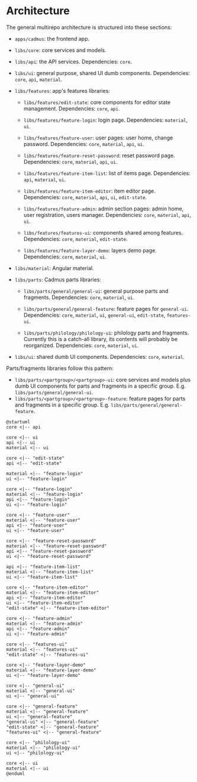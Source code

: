# Architecture

The general multirepo architecture is structured into these sections:

- `apps/cadmus`: the frontend app.

- `libs/core`: core services and models.

- `libs/api`: the API services. Dependencies: `core`.

- `libs/ui`: general purpose, shared UI dumb components. Dependencies: `core`, `api`, `material`.

- `libs/features`: app's features libraries:
  - `libs/features/edit-state`: core components for editor state management. Dependencies: `core`, `api`.

  - `libs/features/feature-login`: login page. Dependencies: `material`, `ui`.
  
  - `libs/features/feature-user`: user pages: user home, change password. Dependencies: `core`, `material`, `api`, `ui`.
  
  - `libs/features/feature-reset-password`: reset password page. Dependencies: `core`, `material`, `api`, `ui`.
  
  - `libs/features/feature-item-list`: list of items page. Dependencies: `api`, `material`, `ui`.
  
  - `libs/features/feature-item-editor`: item editor page. Dependencies: `core`, `material`, `api`, `ui`, `edit-state`.
 
  - `libs/features/feature-admin`: admin section pages: admin home, user registration, users manager. Dependencies: `core`, `material`, `api`, `ui`.
  
  - `libs/features/features-ui`: components shared among features. Dependencies: `core`, `material`, `edit-state`.
  
  - `libs/features/feature-layer-demo`: layers demo page. Dependencies: `core`, `material`, `ui`.

- `libs/material`: Angular material.

- `libs/parts`: Cadmus parts libraries:
  
  - `libs/parts/general/general-ui`: general purpose parts and fragments. Dependencies: `core`, `material`, `ui`.
  
  - `libs/parts/general/general-feature`: feature pages for `general-ui`. Dependencies: `core`, `material`, `ui`, `general-ui`, `edit-state`, `features-ui`.
  
  - `libs/parts/philology/philology-ui`: philology parts and fragments. Currently this is a catch-all library, its contents will probably be reorganized. Dependencies: `core`, `material`, `ui`.

- `libs/ui`: shared dumb UI components. Dependencies: `core`, `material`.

Parts/fragments libraries follow this pattern:

- `libs/parts/<partgroup>/<partgroup>-ui`: core services and models plus dumb UI components for parts and fragments in a specific group. E.g. `libs/parts/general/general-ui`.
- `libs/parts/<partgroup>/<partgroup>-feature`: feature pages for parts and fragments in a specific group. E.g. `libs/parts/general/general-feature`.

```plantuml
@startuml
core <|-- api

core <|-- ui
api <|-- ui
material <|-- ui

core <|-- "edit-state"
api <|-- "edit-state"

material <|-- "feature-login"
ui <|-- "feature-login"

core <|-- "feature-login"
material <|-- "feature-login"
api <|-- "feature-login"
ui <|-- "feature-login"

core <|-- "feature-user"
material <|-- "feature-user"
api <|-- "feature-user"
ui <|-- "feature-user"

core <|-- "feature-reset-password"
material <|-- "feature-reset-password"
api <|-- "feature-reset-password"
ui <|-- "feature-reset-password"

api <|-- "feature-item-list"
material <|-- "feature-item-list"
ui <|-- "feature-item-list"

core <|-- "feature-item-editor"
material <|-- "feature-item-editor"
api <|-- "feature-item-editor"
ui <|-- "feature-item-editor"
"edit-state" <|-- "feature-item-editor"

core <|-- "feature-admin"
material <|-- "feature-admin"
api <|-- "feature-admin"
ui <|-- "feature-admin"

core <|-- "features-ui"
material <|-- "features-ui"
"edit-state" <|-- "features-ui"

core <|-- "feature-layer-demo"
material <|-- "feature-layer-demo"
ui <|-- "feature-layer-demo"

core <|-- "general-ui"
material <|-- "general-ui"
ui <|-- "general-ui"

core <|-- "general-feature"
material <|-- "general-feature"
ui <|-- "general-feature"
"general-ui" <|-- "general-feature"
"edit-state" <|-- "general-feature"
"features-ui" <|-- "general-feature"

core <|-- "philology-ui"
material <|-- "philology-ui"
ui <|-- "philology-ui"

core <|-- ui
material <|-- ui
@enduml
```
